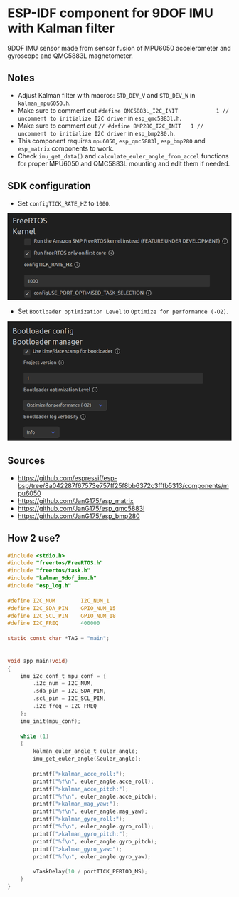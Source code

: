 # ESP-IDF component for 9DOF IMU with Kalman filter
9DOF IMU sensor made from sensor fusion of MPU6050 accelerometer and gyroscope and QMC5883L magnetometer.

## Notes
* Adjust Kalman filter with macros: `STD_DEV_V` and `STD_DEV_W` in `kalman_mpu6050.h`.
* Make sure to comment out `#define QMC5883L_I2C_INIT            1 // uncomment to initialize I2C driver` in `esp_qmc5883l.h`.
* Make sure to comment out `// #define BMP280_I2C_INIT   1 // uncomment to initialize I2C driver` in `esp_bmp280.h`.
* This component requires `mpu6050`, `esp_qmc5883l`, `esp_bmp280` and `esp_matrix` components to work.
* Check `imu_get_data()` and `calculate_euler_angle_from_accel` functions for proper MPU6050 and QMC5883L mounting and edit them if needed.

## SDK configuration
* Set `configTICK_RATE_HZ` to `1000`.

![tickrate](images/tickrate.png)

* Set `Bootloader optimization Level` to `Optimize for performance (-O2)`.

![bootloader](images/bootloader.png)

## Sources
* https://github.com/espressif/esp-bsp/tree/8a042287f67573e757ff25f8bb6372c3fffb5313/components/mpu6050
* https://github.com/JanG175/esp_matrix
* https://github.com/JanG175/esp_qmc5883l
* https://github.com/JanG175/esp_bmp280

## How 2 use?
```C
#include <stdio.h>
#include "freertos/FreeRTOS.h"
#include "freertos/task.h"
#include "kalman_9dof_imu.h"
#include "esp_log.h"

#define I2C_NUM        I2C_NUM_1
#define I2C_SDA_PIN    GPIO_NUM_15
#define I2C_SCL_PIN    GPIO_NUM_18
#define I2C_FREQ       400000

static const char *TAG = "main";


void app_main(void)
{
    imu_i2c_conf_t mpu_conf = {
        .i2c_num = I2C_NUM,
        .sda_pin = I2C_SDA_PIN,
        .scl_pin = I2C_SCL_PIN,
        .i2c_freq = I2C_FREQ
    };
    imu_init(mpu_conf);

    while (1)
    {
        kalman_euler_angle_t euler_angle;
        imu_get_euler_angle(&euler_angle);

        printf(">kalman_acce_roll:");
        printf("%f\n", euler_angle.acce_roll);
        printf(">kalman_acce_pitch:");
        printf("%f\n", euler_angle.acce_pitch);
        printf(">kalman_mag_yaw:");
        printf("%f\n", euler_angle.mag_yaw);
        printf(">kalman_gyro_roll:");
        printf("%f\n", euler_angle.gyro_roll);
        printf(">kalman_gyro_pitch:");
        printf("%f\n", euler_angle.gyro_pitch);
        printf(">kalman_gyro_yaw:");
        printf("%f\n", euler_angle.gyro_yaw);

        vTaskDelay(10 / portTICK_PERIOD_MS);
    }
}
```